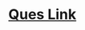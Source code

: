# <a href="https://practice.geeksforgeeks.org/problems/evaluation-of-postfix-expression1735/1">Ques Link</a>

